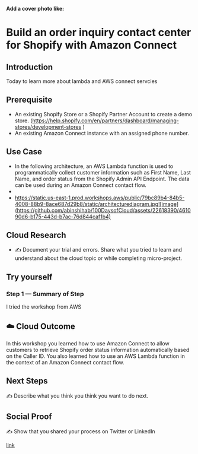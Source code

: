 **Add a cover photo like:**

# Build an order inquiry contact center for Shopify with Amazon Connect

## Introduction

Today to learn more about lambda and AWS connect servcies 

## Prerequisite

- An existing Shopify Store or a Shopify Partner Account to create a demo store. (https://help.shopify.com/en/partners/dashboard/managing-stores/development-stores )
- An existing Amazon Connect instance with an assigned phone number.
## Use Case

- In the following architecture, an AWS Lambda function is used to programmatically collect customer information such as First Name, Last Name, and order status from the Shopify Admin API Endpoint. The data can be used during an Amazon Connect contact flow.
- 
- https://static.us-east-1.prod.workshops.aws/public/79bc89b4-84b5-4008-88b9-8ace687d29b8/static/architecturediagram.jpg![image](https://github.com/abinshihab/100DaysofCloud/assets/22618390/461090d6-b175-443d-b7ac-76d844caf1b4)


## Cloud Research

- ✍️ Document your trial and errors. Share what you tried to learn and understand about the cloud topic or while completing micro-project.
## Try yourself

### Step 1 — Summary of Step

I tried the workshop from AWS 

## ☁️ Cloud Outcome

In this workshop you learned how to use Amazon Connect to allow customers to retrieve Shopify order status information automatically based on the Caller ID. You also learned how to use an AWS Lambda function in the context of an Amazon Connect contact flow.
## Next Steps

✍️ Describe what you think you think you want to do next.

## Social Proof

✍️ Show that you shared your process on Twitter or LinkedIn

[link](link)
